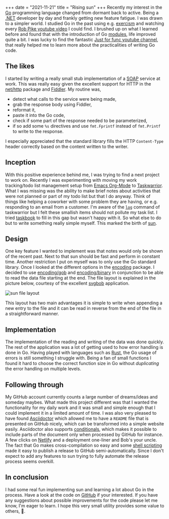 +++
date = "2021-11-21"
title = "Rising sun"
+++ 
Recently my interest in the [Go][go] programming language changed from dormant back to active. Being a [.NET][net] developer by day and frankly getting new feature fatigue. I was drawn to a simpler world. I studied Go in the past using e.g. [exercism][exc] and watching every [Rob Pike youtube video][rpyt] I could find. I brushed up on what I learned before and found that with the introduction of Go [modules][mod], life improved quite a bit. I was lucky to find the fantastic [Just for func youtube channel][jff], that really helped me to learn more about the practicalities of writing Go code. 

## The likes

I started by writing a really small stub implementation of a [SOAP][soap] service at work. This was really easy given the excellent support for HTTP in the [net/http][nethttp] package and [Fiddler][fiddler]. My routine was,
- detect what calls to the service were being made, 
- grab the response body using Fiddler, 
- reformat it, 
- paste it into the Go code, 
- check if some part of the response needed to be parameterized, 
- if so add some `%s` directives and use `fmt.Fprintf` instead of `fmt.Printf` to write to the response. 

I especially appreciated that the standard library fills the HTTP `Content-Type` header correctly based on the content written to the writer. 

## Inception

With this positive experience behind me, I was trying to find a next project to work on. Recently I was experimenting with moving my work tracking/todo list management setup from [Emacs Org-Mode][org] to [Taskwarrior][tw]. What I was missing was the ability to make brief notes about activities that were not planned or part of my todo list but that I do anyway. Think of things like helping a coworker with some problem they are having, or e.g. responding to an email from a customer. I'm aware of the [`log`][log] command of taskwarrior but I felt these smallish items should not pollute my task list. I tried [taskbook][tb] to fill in this gap but wasn't happy with it. So what else to do but to write something really simple myself. This marked the birth of [sun][sun].

## Design

One key feature I wanted to implement was that notes would only be shown of the recent past. Next to that sun should be fast and perform in constant time. Another restriction I put on myself was to only use the Go standard library. Once I looked at the different options in the [encoding][enc] package. I decided to use [encoding/gob][gob] and [encoding/binary][encbin] in conjunction to be able to read the data file starting at the end. The file layout is explained in the picture below, courtesy of the excellent [svgbob][svgbob] application.

![sun file layout](https://stand-up-notes.org/diag-d5114b597967979fdc5fe4880f64ae82.svg) 

This layout has two main advantages it is simple to write when appending a new entry to the file and it can be read in reverse from the end of the file in a straightforward manner.

## Implementation

The implementation of the reading and writing of the data was done quickly. The rest of the application was a lot of getting used to how error handling is done in Go. Having played with languages such as [Rust][rust], the Go usage of errors is still something I struggle with. Being a fan of small functions I found it hard to choose the correct function size in Go without *duplicating* the error handling on multiple levels.  

## Following through

My GitHub account currently counts a large number of dreams/ideas and someday maybes. What made this project different was that I wanted the functionality for my daily work and it was small and simple enough that I could implement it in a limited amount of time. I was also very pleased to have found [Asciidoctor][ad] which allowed me to have a `README` file that is presented on GitHub nicely, which can be transformed into a simple website easily. Asciidoctor also supports [conditionals][cond], which makes it possible to include parts of the document only when processed by GitHub for instance. A few clicks on [Netlify][netlify] and a deployment one-liner and Bob's your uncle. The fact that Go makes cross-compilation so easy and some [shell scripting][rel] made it easy to publish a release to GitHub semi-automatically. Since I don't expect to add any features to sun trying to fully automate the release process seems overkill.

## In conclusion

I had some real fun implementing sun and learning a lot about Go in the process. Have a look at the code on [GitHub][src] if your interested. If you have any suggestions about possible improvements for the code please let me know, I'm eager to learn. I hope this very small utility provides some value to others, 🙏.


[go]: https://golang.org/
[net]: https://dotnet.microsoft.com/
[exc]: https://exercism.org/
[rpyt]: https://www.youtube.com/results?search_query=rob+pike+golang
[mod]: https://golang.org/doc/#developing-modules 
[jff]: https://www.youtube.com/c/JustForFunc
[soap]: https://en.wikipedia.org/wiki/SOAP
[nethttp]: https://pkg.go.dev/net/http
[fiddler]: https://www.telerik.com/fiddler
[org]: https://orgmode.org/
[tw]: https://taskwarrior.org/
[sun]: https://stand-up-notes.org
[enc]: https://pkg.go.dev/encoding
[gob]: https://pkg.go.dev/encoding/gob
[encbin]: https://pkg.go.dev/encoding/binary
[svgbob]: https://github.com/ivanceras/svgbob 
[rust]: https://rust-lang.org/
[ad]: https://asciidoctor.org/
[netlify]: https://netlify.com/
[src]: https://github.com/basbossink/sun
[tb]: https://github.com/klaussinani/taskbook
[log]: https://taskwarrior.org/docs/commands/log.html
[cond]: https://docs.asciidoctor.org/asciidoc/latest/directives/conditionals/
[rel]: https://github.com/basbossink/sun/blob/main/release.sh
